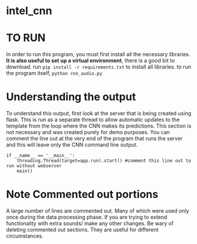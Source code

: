 # intel_cnn

# TO RUN
In order to run this program, you must first install all the necessary libraries. **It is also useful to set up a virtual environment**, there is a good bit to download.
run `pip install -r requirements.txt` to install all libraries. 
to run the program itself, `python cnn_audio.py`

# Understanding the output
To understand this output, first look at the server that is being created using flask. This is run as a separate thread to allow automatic updates to the template from the loop where the CNN makes its predictions. This section is not necessary and was created purely for demo purposes. You can comment the line out at the very end of the program that runs the server and this will leave only the CNN command line output. 
```
if __name__ == '__main__':
    threading.Thread(target=app.run).start() #comment this line out to run without webserver
    main()
```

# Note Commented out portions
A large number of lines are commented out. Many of which were used only once during the data processing phase. If you are trying to extend functionality with extra sounds/ make any other changes. Be wary of deleting commented out sections. They are useful for different circumstances. 
